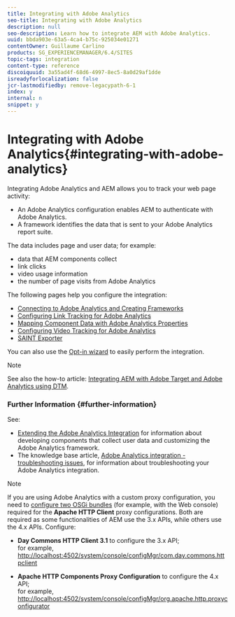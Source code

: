 ```yaml
---
title: Integrating with Adobe Analytics
seo-title: Integrating with Adobe Analytics
description: null
seo-description: Learn how to integrate AEM with Adobe Analytics.
uuid: bbda903e-63a5-4ca4-b75c-925034e01271
contentOwner: Guillaume Carlino
products: SG_EXPERIENCEMANAGER/6.4/SITES
topic-tags: integration
content-type: reference
discoiquuid: 3a55ad4f-68d6-4997-8ec5-8a0d29af1dde
isreadyforlocalization: false
jcr-lastmodifiedby: remove-legacypath-6-1
index: y
internal: n
snippet: y
---
```


# Integrating with Adobe Analytics{#integrating-with-adobe-analytics}

Integrating Adobe Analytics and AEM allows you to track your web page activity:

* An Adobe Analytics configuration enables AEM to authenticate with Adobe Analytics.   
* A framework identifies the data that is sent to your Adobe Analytics report suite.

The data includes page and user data; for example:

* data that AEM components collect
* link clicks
* video usage information  
* the number of page visits from Adobe Analytics

The following pages help you configure the integration:

* [Connecting to Adobe Analytics and Creating Frameworks](../../administering/using/adobeanalytics-connect.md)
* [Configuring Link Tracking for Adobe Analytics](../../administering/using/adobeanalytics-link.md)
* [Mapping Component Data with Adobe Analytics Properties](../../administering/using/adobeanalytics-mapping.md)
* [Configuring Video Tracking for Adobe Analytics](../../administering/using/adobeanalytics-video.md)
* [SAINT Exporter](../../administering/using/adobeanalytics-saint.md)

You can also use the [Opt-in wizard](../../administering/using/opt-in.md) to easily perform the integration.

>[!NOTE]
>
>See also the how-to article: [Integrating AEM with Adobe Target and Adobe Analytics using DTM](https://helpx.adobe.com/experience-manager/using/integrate-digital-marketing-solutions.html).

### Further Information {#further-information}

See:

* [Extending the Adobe Analytics Integration](../../developing/using/extending-analytics.md) for information about developing components that collect user data and customizing the Adobe Analytics framework.
* The knowledge base article, [Adobe Analytics integration - troubleshooting issues](http://helpx.adobe.com/experience-manager/kb/sitecatalystintegrationtroubleshooting.html), for information about troubleshooting your Adobe Analytics integration.

>[!NOTE]
>
>If you are using Adobe Analytics with a custom proxy configuration, you need to [configure two OSGi bundles](../../deploying/using/configuring-osgi.md) (for example, with the Web console) required for the **Apache HTTP Client** proxy configurations. Both are required as some functionalities of AEM use the 3.x APIs, while others use the 4.x APIs. Configure:
>
>* **Day Commons HTTP Client 3.1** to configure the 3.x API;  
>  for example, [http://localhost:4502/system/console/configMgr/com.day.commons.httpclient](http://localhost:4502/system/console/configMgr/com.day.commons.httpclient)
>
>* **Apache HTTP Components Proxy Configuration** to configure the 4.x API;  
>  for example, [http://localhost:4502/system/console/configMgr/org.apache.http.proxyconfigurator](http://localhost:4502/system/console/configMgr/org.apache.http.proxyconfigurator)
>

